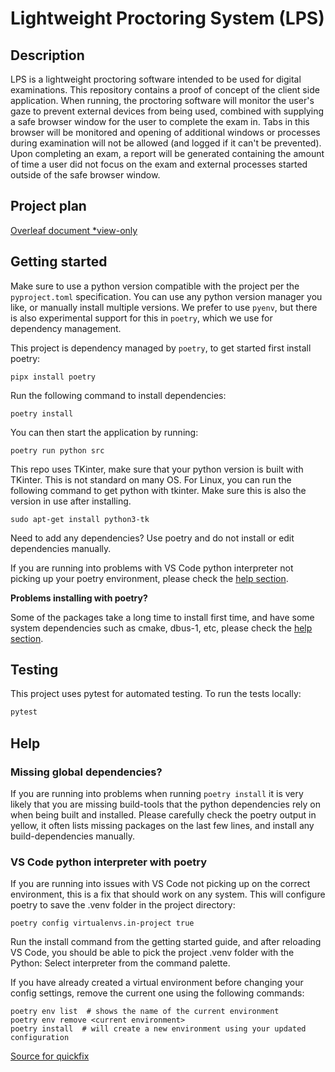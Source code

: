 # Lightweight Proctoring System (LPS)

## Description

LPS is a lightweight proctoring software intended to be used for digital examinations. This repository contains a proof of concept of the client side application. When running, the proctoring software will monitor the user's gaze to prevent external devices from being used, combined with supplying a safe browser window for the user to complete the exam in. Tabs in this browser will be monitored and opening of additional windows or processes during examination will not be allowed (and logged if it can't be prevented). Upon completing an exam, a report will be generated containing the amount of time a user did not focus on the exam and external processes started outside of the safe browser window.

## Project plan

[Overleaf document *view-only](https://www.overleaf.com/read/tkbgctjyxbqk#17af24)

## Getting started

Make sure to use a python version compatible with the project per the `pyproject.toml` specification. You can use any python version manager you like, or manually install multiple versions. We prefer to use `pyenv`, but there is also experimental support for this in `poetry`, which we use for dependency management.

This project is dependency managed by `poetry`, to get started first install poetry:

```shell
pipx install poetry
```

Run the following command to install dependencies:

```shell
poetry install
```

You can then start the application by running:

```shell
poetry run python src
```

This repo uses TKinter, make sure that your python version is built with TKinter. This is not standard on many OS. For Linux, you can run the following command to get python with tkinter. Make sure this is also the version in use after installing.

```shell
sudo apt-get install python3-tk
```

Need to add any dependencies? Use poetry and do not install or edit dependencies manually.

If you are running into problems with VS Code python interpreter not picking up your poetry environment, please check the [help section](#vs-code-python-interpreter-with-poetry).

__Problems installing with poetry?__

Some of the packages take a long time to install first time, and have some system dependencies such as cmake, dbus-1, etc, please check the [help section](#missing-global-dependencies).

## Testing

This project uses pytest for automated testing. To run the tests locally:

```bash
pytest
```

## Help

### Missing global dependencies?

If you are running into problems when running `poetry install` it is very likely that you are missing build-tools that the python dependencies rely on when being built and installed. Please carefully check the poetry output in yellow, it often lists missing packages on the last few lines, and install any build-dependencies manually.

### VS Code python interpreter with poetry

If you are running into issues with VS Code not picking up on the correct environment, this is a fix that should work on any system.
This will configure poetry to save the .venv folder in the project directory:

```shell
poetry config virtualenvs.in-project true
```

Run the install command from the getting started guide, and after reloading VS Code, you should be able to pick the project .venv folder with the Python: Select interpreter from the command palette.

If you have already created a virtual environment before changing your config settings, remove the current one using the following commands:

```shell
poetry env list  # shows the name of the current environment
poetry env remove <current environment>
poetry install  # will create a new environment using your updated configuration
```

[Source for quickfix](https://stackoverflow.com/questions/59882884/vscode-doesnt-show-poetry-virtualenvs-in-select-interpreter-option)
